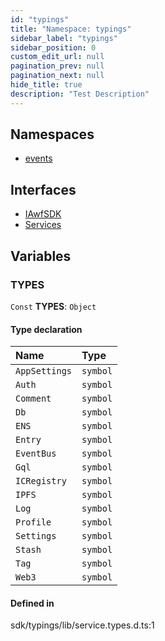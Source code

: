 ```yaml
---
id: "typings"
title: "Namespace: typings"
sidebar_label: "typings"
sidebar_position: 0
custom_edit_url: null
pagination_prev: null
pagination_next: null
hide_title: true
description: "Test Description"
---
```


## Namespaces

- [events](typings.events.md)

## Interfaces

- [IAwfSDK](../interfaces/typings.IAwfSDK.md)
- [Services](../interfaces/typings.Services.md)

## Variables

### TYPES

 `Const` **TYPES**: `Object`

#### Type declaration

| Name | Type |
| :------ | :------ |
| `AppSettings` | `symbol` |
| `Auth` | `symbol` |
| `Comment` | `symbol` |
| `Db` | `symbol` |
| `ENS` | `symbol` |
| `Entry` | `symbol` |
| `EventBus` | `symbol` |
| `Gql` | `symbol` |
| `ICRegistry` | `symbol` |
| `IPFS` | `symbol` |
| `Log` | `symbol` |
| `Profile` | `symbol` |
| `Settings` | `symbol` |
| `Stash` | `symbol` |
| `Tag` | `symbol` |
| `Web3` | `symbol` |

#### Defined in

sdk/typings/lib/service.types.d.ts:1
